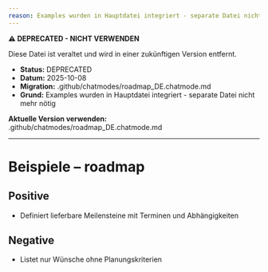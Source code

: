 ```yaml
---
reason: Examples wurden in Hauptdatei integriert - separate Datei nicht mehr nötig
---
```


**⚠️ DEPRECATED - NICHT VERWENDEN**

Diese Datei ist veraltet und wird in einer zukünftigen Version entfernt.

- **Status:** DEPRECATED
- **Datum:** 2025-10-08
- **Migration:** .github/chatmodes/roadmap_DE.chatmode.md
- **Grund:** Examples wurden in Hauptdatei integriert - separate Datei nicht mehr nötig

**Aktuelle Version verwenden:** .github/chatmodes/roadmap_DE.chatmode.md

---

# Beispiele – roadmap

## Positive
- Definiert lieferbare Meilensteine mit Terminen und Abhängigkeiten

## Negative
- Listet nur Wünsche ohne Planungskriterien

